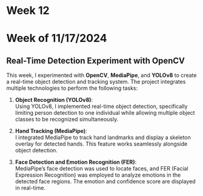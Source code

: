 # Week 12
# Week of 11/17/2024
## Real-Time Detection Experiment with OpenCV

This week, I experimented with **OpenCV**, **MediaPipe**, and **YOLOv8** to create a real-time object detection and tracking system. The project integrates multiple technologies to perform the following tasks:

1. **Object Recognition (YOLOv8)**:  
   Using YOLOv8, I implemented real-time object detection, specifically limiting person detection to one individual while allowing multiple object classes to be recognized simultaneously.

2. **Hand Tracking (MediaPipe)**:  
   I integrated MediaPipe to track hand landmarks and display a skeleton overlay for detected hands. This feature works seamlessly alongside object detection.

3. **Face Detection and Emotion Recognition (FER)**:  
   MediaPipe’s face detection was used to locate faces, and FER (Facial Expression Recognition) was employed to analyze emotions in the detected face regions. The emotion and confidence score are displayed in real-time.
